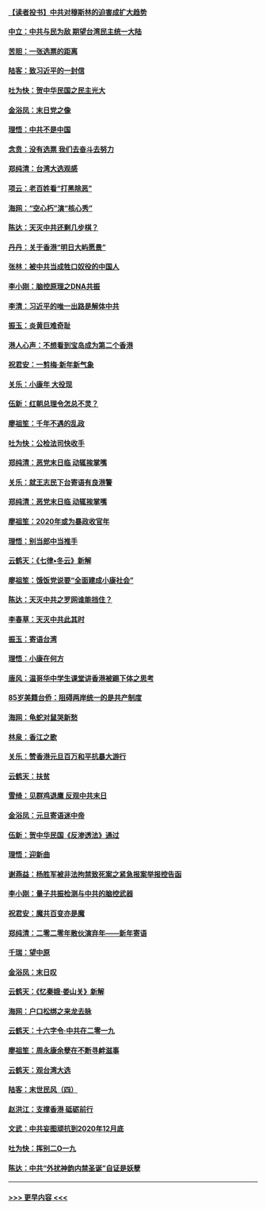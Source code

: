 #### [【读者投书】中共对穆斯林的迫害成扩大趋势](../pages/nsc993/n11791371.md?t=01142244) 
#### [中立：中共与民为敌 期望台湾民主统一大陆](../pages/nsc993/n11790392.md?t=01142244) 
#### [苦胆：一张选票的距离](../pages/nsc993/n11788914.md?t=01142244) 
#### [陆客：致习近平的一封信](../pages/nsc993/n11788867.md?t=01142244) 
#### [吐为快：贺中华民国之民主光大](../pages/nsc993/n11788618.md?t=01142244) 
#### [金浴凤：末日党之像](../pages/nsc993/n11787475.md?t=01142244) 
#### [理悟：中共不是中国](../pages/nsc993/n11787463.md?t=01142244) 
#### [念贲：没有选票  我们去奋斗去努力](../pages/nsc993/n11787398.md?t=01142244) 
#### [郑纯清：台湾大选观感](../pages/nsc993/n11786210.md?t=01142244) 
#### [项云：老百姓看“打黑除恶”](../pages/nsc993/n11785398.md?t=01142244) 
#### [海网：“空心朽”演“核心秀”](../pages/nsc993/n11783874.md?t=01142244) 
#### [陈达：天灭中共还剩几步棋？](../pages/nsc993/n11783719.md?t=01142244) 
#### [丹丹：关于香港“明日大屿愿景”](../pages/nsc993/n11783273.md?t=01142244) 
#### [张林：被中共当成牲口奴役的中国人](../pages/nsc993/n11782397.md?t=01142244) 
#### [李小刚：脑控原理之DNA共振](../pages/nsc993/n11780962.md?t=01142244) 
#### [李清：习近平的唯一出路是解体中共](../pages/nsc993/n11780866.md?t=01142244) 
#### [振玉：炎黄巨难奇耻](../pages/nsc993/n11779632.md?t=01142244) 
#### [港人心声：不想看到宝岛成为第二个香港](../pages/nsc993/n11778817.md?t=01142244) 
#### [祝君安：一剪梅‧新年新气象](../pages/nsc993/n11776340.md?t=01142244) 
#### [关乐：小康年 大役现](../pages/nsc993/n11774213.md?t=01142244) 
#### [伍新：红朝总理令怎总不灵？](../pages/nsc993/n11770813.md?t=01142244) 
#### [廖祖笙：千年不遇的乱政](../pages/nsc993/n11770373.md?t=01142244) 
#### [吐为快：公检法司快收手](../pages/nsc993/n11770359.md?t=01142244) 
#### [郑纯清：恶党末日临 动辄挨掌嘴](../pages/nsc993/n11769912.md?t=01142244) 
#### [关乐：就王志民下台寄语有良港警](../pages/nsc993/n11769903.md?t=01142244) 
#### [郑纯清：恶党末日临 动辄挨掌嘴](../pages/nsc993/n11769356.md?t=01142244) 
#### [廖祖笙：2020年或为暴政收官年](../pages/nsc993/n11768216.md?t=01142244) 
#### [理悟：别当郎中当推手](../pages/nsc993/n11768243.md?t=01142244) 
#### [云鹤天：《七律▪冬云》新解](../pages/nsc993/n11768204.md?t=01142244) 
#### [廖祖笙：饿饭党说要“全面建成小康社会”](../pages/nsc993/n11767482.md?t=01142244) 
#### [陈达：天灭中共之罗网谁能挡住？](../pages/nsc993/n11767465.md?t=01142244) 
#### [李春草：天灭中共此其时](../pages/nsc993/n11767452.md?t=01142244) 
#### [振玉：寄语台湾](../pages/nsc993/n11767432.md?t=01142244) 
#### [理悟：小康在何方](../pages/nsc993/n11767394.md?t=01142244) 
#### [唐风：温哥华中学生课堂讲香港被踢下体之思考](../pages/nsc993/n11766848.md?t=01142244) 
#### [85岁美籍台侨：阻碍两岸统一的是共产制度](../pages/nsc993/n11765043.md?t=01142244) 
#### [海网：龟蛇对鼠哭新愁](../pages/nsc993/n11764895.md?t=01142244) 
#### [林泉：香江之歌](../pages/nsc993/n11764415.md?t=01142244) 
#### [关乐：赞香港元旦百万和平抗暴大游行](../pages/nsc993/n11764382.md?t=01142244) 
#### [云鹤天：扶贫](../pages/nsc993/n11764245.md?t=01142244) 
#### [雪绮：见群鸡退鹰  反观中共末日](../pages/nsc993/n11762112.md?t=01142244) 
#### [金浴凤：元旦寄语迷中帝](../pages/nsc993/n11761788.md?t=01142244) 
#### [伍新：贺中华民国《反渗透法》通过](../pages/nsc993/n11761994.md?t=01142244) 
#### [理悟：迎新曲](../pages/nsc993/n11761152.md?t=01142244) 
#### [谢燕益：杨胜军被非法拘禁致死案之紧急报案举报控告函](../pages/nsc993/n11756134.md?t=01142244) 
#### [李小刚：量子共振检测与中共的脑控武器](../pages/nsc993/n11754518.md?t=01142244) 
#### [祝君安：魔共百变亦是魔](../pages/nsc993/n11754469.md?t=01142244) 
#### [郑纯清：二零二零年散伙演弃年——新年寄语](../pages/nsc993/n11754195.md?t=01142244) 
#### [千瑞：望中原](../pages/nsc993/n11754159.md?t=01142244) 
#### [金浴凤：末日叹](../pages/nsc993/n11752359.md?t=01142244) 
#### [云鹤天：《忆秦娥‧娄山关》新解](../pages/nsc993/n11752348.md?t=01142244) 
#### [海网：户口松绑之来龙去脉](../pages/nsc993/n11752328.md?t=01142244) 
#### [云鹤天：十六字令‧中共在二零一九](../pages/nsc993/n11752305.md?t=01142244) 
#### [廖祖笙：周永康余孽在不断寻衅滋事](../pages/nsc993/n11751013.md?t=01142244) 
#### [云鹤天：观台湾大选](../pages/nsc993/n11751007.md?t=01142244) 
#### [陆客：末世民风（四）](../pages/nsc993/n11749203.md?t=01142244) 
#### [赵洪江：支撑香港 砥砺前行](../pages/nsc993/n11748482.md?t=01142244) 
#### [文武：中共妄图顽抗到2020年12月底](../pages/nsc993/n11748446.md?t=01142244) 
#### [吐为快：挥别二O一九](../pages/nsc993/n11748411.md?t=01142244) 
#### [陈达：中共“外扰神韵内禁圣诞”自证是妖孽](../pages/nsc993/n11748226.md?t=01142244) 

----
#### [ >>> 更早内容 <<< ](../indexes/nsc993-earlier.md)
